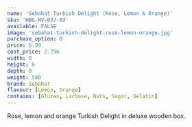 ```yaml
---
name: 'Sebahat Turkish Delight (Rose, Lemon & Orange)'
sku: 'HBG-NV-037-03'
available: FALSE
image: 'sebahat-turkish-delight-rose-lemon-orange.jpg'
purchase_option: 0
price: 6.99
cost_price: 2.796
width: 0
height: 0
depth: 0
weight: 500
brand: Sebahat
flavour: [Lemon, Orange]
contains: [Gluten, Lactose, Nuts, Sugar, Gelatin]
---
```

Rose, lemon and orange Turkish Delight in deluxe wooden box.
